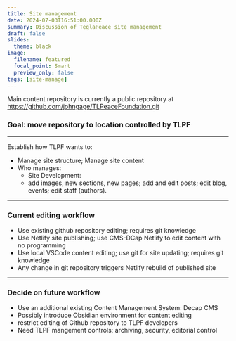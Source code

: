 ```yaml
---
title: Site management
date: 2024-07-03T16:51:00.000Z
summary: Discussion of TeglaPeace site management
draft: false
slides:
  theme: black
image:
  filename: featured
  focal_point: Smart
  preview_only: false
tags: [site-manage]
---
```

Main content repository is currently a public repository at https://github.com/johngage/TLPeaceFoundation.git
### Goal: move repository to location controlled by TLPF

---
 Establish how TLPF wants to:
 - Manage site structure; Manage site content
 - Who manages: 
   - Site Development: 
   - add images, new sections, new pages; add and edit posts; edit blog, events; edit staff (authors).

--- 
### Current editing workflow
- Use existing github repository editing; requires git knowledge
- Use Netlify site publishing; use CMS-DCap Netlify to edit content with no programming
- Use local VSCode content editing; use git for site updating; requires git knowledge
- Any change in git repository triggers Netlify rebuild of published site
---
### Decide on future workflow
- Use an additional existing Content Management System: Decap CMS
- Possibly introduce Obsidian environment for content editing
- restrict editing of Github repository to TLPF developers
- Need TLPF mangement controls; archiving, security, editorial control
